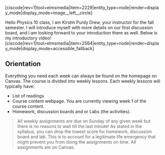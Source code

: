 [ciscode|rev=1|tool=elmsmedia|item=2229|entity_type=node|render=display_mode|display_mode=image__left__circle]

Hello Physics 10 class, I am Kirstin Purdy Drew, your instructor for the fall semester. I will introduce myself with more details on our first discussion board, and  I am looking forward to your introduction there as well. Below is my introductory video!
[ciscode|rev=1|tool=elmsmedia|item=2564|entity_type=node|render=display_mode|display_mode=accessible_fallback]

## Orientation

Everything you need each week can always be found on the homepage on Canvas. The course is divided into weekly lessons. Each weekly lessons will typically have:

* List of readings
* Course content webpage. You are currently viewing week 1 of the course content.
* Homework, discussion boards and or Labs \(the activities\). 

> All weekly assignments are due on Sunday of any given week but there is no reasons to wait till the last minute! As stated in the syllabus, you can drop the lowest score for homework, discussion board and lab. This is to account for a legitimate life emergency that might prevent you from doing the assignments on time. All assignments are on Canvas.



